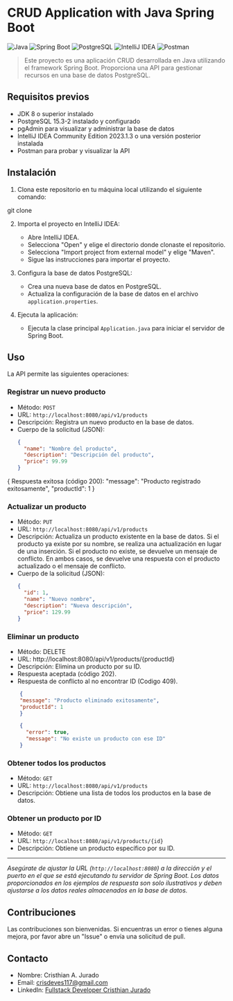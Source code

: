 # CRUD Application with Java Spring Boot

![Java](https://img.shields.io/badge/java-%3E%3D8-blue)
![Spring Boot](https://img.shields.io/badge/spring%20boot-%3E%3D2.5-green)
![PostgreSQL](https://img.shields.io/badge/postgresql-%3E%3D15.3-ff69b4)
![IntelliJ IDEA](https://img.shields.io/badge/intellij%20idea-%3E%3D2023.1.3-orange)
![Postman](https://img.shields.io/badge/postman-visualize%20API-green)

> Este proyecto es una aplicación CRUD desarrollada en Java utilizando el framework Spring Boot. Proporciona una API
> para gestionar recursos en una base de datos PostgreSQL.

## Requisitos previos

- JDK 8 o superior instalado
- PostgreSQL 15.3-2 instalado y configurado
- pgAdmin para visualizar y administrar la base de datos
- IntelliJ IDEA Community Edition 2023.1.3 o una versión posterior instalada
- Postman para probar y visualizar la API

## Instalación

1. Clona este repositorio en tu máquina local utilizando el siguiente comando:

git clone

2. Importa el proyecto en IntelliJ IDEA:
    - Abre IntelliJ IDEA.
    - Selecciona "Open" y elige el directorio donde clonaste el repositorio.
    - Selecciona "Import project from external model" y elige "Maven".
    - Sigue las instrucciones para importar el proyecto.

3. Configura la base de datos PostgreSQL:
    - Crea una nueva base de datos en PostgreSQL.
    - Actualiza la configuración de la base de datos en el archivo `application.properties`.

4. Ejecuta la aplicación:
    - Ejecuta la clase principal `Application.java` para iniciar el servidor de Spring Boot.

## Uso

La API permite las siguientes operaciones:

### Registrar un nuevo producto

- Método: `POST`
- URL: `http://localhost:8080/api/v1/products`
- Descripción: Registra un nuevo producto en la base de datos.
- Cuerpo de la solicitud (JSON):
  ```json
  {
    "name": "Nombre del producto",
    "description": "Descripción del producto",
    "price": 99.99
  }

{
Respuesta exitosa (código 200):
"message": "Producto registrado exitosamente",
"productId": 1
}

### Actualizar un producto

- Método: `PUT`
- URL: `http://localhost:8080/api/v1/products`
- Descripción: Actualiza un producto existente en la base de datos. Si el producto ya existe por su nombre, se realiza
  una actualización en lugar de una inserción. Si el producto no existe, se devuelve un mensaje de conflicto. En ambos
  casos, se devuelve una respuesta con el producto actualizado o el mensaje de conflicto.
- Cuerpo de la solicitud (JSON):
  ```json
  {
    "id": 1,
    "name": "Nuevo nombre",
    "description": "Nueva descripción",
    "price": 129.99
  }

### Eliminar un producto

- Método: DELETE
- URL: http://localhost:8080/api/v1/products/{productId}
- Descripción: Elimina un producto por su ID.
- Respuesta aceptada (código 202).
- Respuesta de conflicto al no encontrar ID (Codigo 409).

```json
    {
    "message": "Producto eliminado exitosamente",
    "productId": 1
    }
```
```json
    {
      "error": true,
      "message": "No existe un producto con ese ID"
    }
 ```
### Obtener todos los productos

- Método: `GET`
- URL: `http://localhost:8080/api/v1/products`
- Descripción: Obtiene una lista de todos los productos en la base de datos.

### Obtener un producto por ID

- Método: `GET`
- URL: `http://localhost:8080/api/v1/products/{id}`
- Descripción: Obtiene un producto específico por su ID.

__________________________________________________________
*Asegúrate de ajustar la URL (`http://localhost:8080`) a la dirección y el puerto en el que se está ejecutando tu
servidor de Spring Boot. Los datos proporcionados en los ejemplos de respuesta son solo ilustrativos y deben ajustarse a
los datos reales almacenados en la base de datos.*

## Contribuciones

Las contribuciones son bienvenidas. Si encuentras un error o tienes alguna mejora, por favor abre un "Issue" o envía una
solicitud de pull.

## Contacto

- Nombre: Cristhian A. Jurado
- Email: crisdeves117@gmail.com
- LinkedIn: [Fullstack Developer Cristhian Jurado](https://www.linkedin.com/in/fullstack-developer-cristhian-jurado/)

